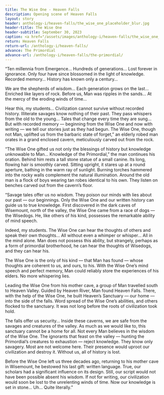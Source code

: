 ```yaml
---
title: The Wise One - Heaven Falls
description: Opening scene of Heaven Falls
layout: story
header: anthology-i/heaven-falls/the_wise_one_placeholder_blur.jpg
header-title: The Wise One
header-subtitle: September 30, 2023
caption: <a href="/assets/images/anthology-i/heaven-falls/the_wise_one_placeholder.jpg" target="_blank">A.I. placeholder artwork</a> generated using <a href="https://creator.nightcafe.studio/creation/RTuaY0LoBw7MuujIibHb" target="_blank">NightCafe Stable Diffusion XL v1.0 ⧉</a> — <a href="https://creativecommons.org/publicdomain/zero/1.0/" target="_blank">CC0 1.0 ⧉</a>
return: Heaven Falls
return-url: /anthology-i/heaven-falls/
advance: The Primordial
advance-url: /anthology-i/heaven-falls/the-primordial/
---
```


“Ten millennia from Emergence… Hundreds of generations… Lost forever in ignorance. Only four have since blossomed in the light of knowledge. Recorded memory… History has known only a century…

We are the shepherds of wisdom… Each generation grows on the last… Enriched like layers of rock. Before us, Man was ripples in the sands… At the mercy of the eroding winds of time…

Hear this, my students… Civilization cannot survive without recorded history. Illiterate savages know nothing of their past. They pass whispers from the old to the young… Tales that change every time they are sung… But with recorded memory — beginning from the Wise One and now with writing — we tell our stories just as they had begun. The Wise One, though not Man, uplifted us from the barbaric state of forget,” an elderly robed man orates in a grand enclosed cavern, meticulously carved out from the rock.

“The Wise One gifted us not only the blessings of history but knowledge unknowable to Man… Knowledge of the Primordial,” the man continues his oration. Behind him rests a tall stone statue of a small canine. Its long, flowing hair is smoothly carved. Sitting upright, it stares up at a round aperture, bathing in the warm ray of sunlight. Burning torches hammered into the rocky walls complement the natural illumination. Around the old man is a flock of boys wearing tan robes identical to his own. They listen on benches carved out from the cavern’s floor.

“Savage tales offer us no wisdom. They poison our minds with lies about our past — our beginnings. Only the Wise One and our written history can guide us to true knowledge. First discovered in the dark caves of Wisemount, north of the valley, the Wise One came from a race of dogs — the Wisedogs. He, like others of his kind, possesses the remarkable ability of mind speech.

Indeed, my students. The Wise One can hear the thoughts of others and speak their own thoughts… All without even a whimper or whisper… All in the mind alone. Man does not possess this ability, but strangely, perhaps as a form of primordial brotherhood, he can hear the thoughts of Wisedogs, and they can hear his.

The Wise One is the only of his kind — that Man has found — whose thoughts are coherent to us, and ours, to his. With the Wise One’s mind speech and perfect memory, Man could reliably store the experiences of his elders. No more whispering lies.

Leading the Wise One from his mother cave, a group of Man travelled south to Heaven Valley. Guided by Heaven River, Man found Heaven Falls. There, with the help of the Wise One, he built Heaven’s Sanctuary — our home — into the side of the falls. Word spread of the Wise One’s abilities, and others flocked to the sanctuary. It was not long before the roots of civilization took hold.

The falls offer us security… Inside these caverns, we are safe from the savages and creatures of the valley. As much as we would like to, this sanctuary cannot be a home for all. Not every Man believes in the wisdom of the Wise One. The ignorants that feast on the valley — hunting the Primordial’s creatures to exhaustion — reject knowledge. They know only savagery. Most are not welcome here. Their presence would uproot our civilization and destroy it. Without us, all of history is lost.

Before the Wise One left us three decades ago, returning to his mother cave in Wisemount, he bestowed his last gift: written language. True, our scholars had a significant influence on its design. Still, our script would not have been possible absent his wisdom. If not for writing, our civilization would soon be lost to the unrelenting winds of time. Now our knowledge is set in stone… Uh… Quite literally.”